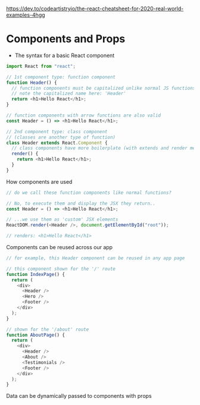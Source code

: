 https://dev.to/codeartistryio/the-react-cheatsheet-for-2020-real-world-examples-4hgg

# Components and Props

- The syntax for a basic React component

```ts
import React from "react";

// 1st component type: function component
function Header() {
  // function components must be capitalized unlike normal JS functions
  // note the capitalized name here: 'Header'
  return <h1>Hello React</h1>;
}

// function components with arrow functions are also valid
const Header = () => <h1>Hello React</h1>;

// 2nd component type: class component
// (classes are another type of function)
class Header extends React.Component {
  // class components have more boilerplate (with extends and render method)
  render() {
    return <h1>Hello React</h1>;
  }
}
```

How components are used

```ts
// do we call these function components like normal functions?

// No, to execute them and display the JSX they return..
const Header = () => <h1>Hello React</h1>;

// ...we use them as 'custom' JSX elements
ReactDOM.render(<Header />, document.getElementById("root"));

// renders: <h1>Hello React</h1>
```

Components can be reused across our app

```ts
// for example, this Header component can be reused in any app page

// this component shown for the '/' route
function IndexPage() {
  return (
    <div>
      <Header />
      <Hero />
      <Footer />
    </div>
  );
}

// shown for the '/about' route
function AboutPage() {
  return (
    <div>
      <Header />
      <About />
      <Testimonials />
      <Footer />
    </div>
  );
}
```

Data can be dynamically passed to components with props
